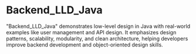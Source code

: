 # Backend_LLD_Java
"Backend_LLD_Java" demonstrates low-level design in Java with real-world examples like user management and API design. It emphasizes design patterns, scalability, modularity, and clean architecture, helping developers improve backend development and object-oriented design skills.
